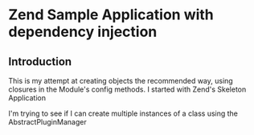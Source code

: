 Zend Sample Application with dependency injection
=======================

Introduction
------------
This is my attempt at creating objects the recommended way, using closures in the Module's config methods. I started with Zend's Skeleton Application

I'm trying to see if I can create multiple instances of a class using the AbstractPluginManager

